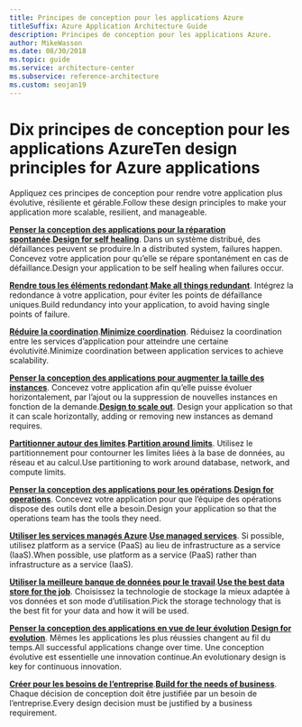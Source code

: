 ```yaml
---
title: Principes de conception pour les applications Azure
titleSuffix: Azure Application Architecture Guide
description: Principes de conception pour les applications Azure.
author: MikeWasson
ms.date: 08/30/2018
ms.topic: guide
ms.service: architecture-center
ms.subservice: reference-architecture
ms.custom: seojan19
---
```


# <a name="ten-design-principles-for-azure-applications"></a><span data-ttu-id="de482-103">Dix principes de conception pour les applications Azure</span><span class="sxs-lookup"><span data-stu-id="de482-103">Ten design principles for Azure applications</span></span>

<span data-ttu-id="de482-104">Appliquez ces principes de conception pour rendre votre application plus évolutive, résiliente et gérable.</span><span class="sxs-lookup"><span data-stu-id="de482-104">Follow these design principles to make your application more scalable, resilient, and manageable.</span></span>

<span data-ttu-id="de482-105">**[Penser la conception des applications pour la réparation spontanée](self-healing.md)**.</span><span class="sxs-lookup"><span data-stu-id="de482-105">**[Design for self healing](self-healing.md)**.</span></span> <span data-ttu-id="de482-106">Dans un système distribué, des défaillances peuvent se produire.</span><span class="sxs-lookup"><span data-stu-id="de482-106">In a distributed system, failures happen.</span></span> <span data-ttu-id="de482-107">Concevez votre application pour qu’elle se répare spontanément en cas de défaillance.</span><span class="sxs-lookup"><span data-stu-id="de482-107">Design your application to be self healing when failures occur.</span></span>

<span data-ttu-id="de482-108">**[Rendre tous les éléments redondant](redundancy.md)**.</span><span class="sxs-lookup"><span data-stu-id="de482-108">**[Make all things redundant](redundancy.md)**.</span></span> <span data-ttu-id="de482-109">Intégrez la redondance à votre application, pour éviter les points de défaillance uniques.</span><span class="sxs-lookup"><span data-stu-id="de482-109">Build redundancy into your application, to avoid having single points of failure.</span></span>

<span data-ttu-id="de482-110">**[Réduire la coordination](minimize-coordination.md)**.</span><span class="sxs-lookup"><span data-stu-id="de482-110">**[Minimize coordination](minimize-coordination.md)**.</span></span> <span data-ttu-id="de482-111">Réduisez la coordination entre les services d’application pour atteindre une certaine évolutivité.</span><span class="sxs-lookup"><span data-stu-id="de482-111">Minimize coordination between application services to achieve scalability.</span></span>

<span data-ttu-id="de482-112">**[Penser la conception des applications pour augmenter la taille des instances](scale-out.md)**. Concevez votre application afin qu’elle puisse évoluer horizontalement, par l’ajout ou la suppression de nouvelles instances en fonction de la demande.</span><span class="sxs-lookup"><span data-stu-id="de482-112">**[Design to scale out](scale-out.md)**. Design your application so that it can scale horizontally, adding or removing new instances as demand requires.</span></span>

<span data-ttu-id="de482-113">**[Partitionner autour des limites](partition.md)**.</span><span class="sxs-lookup"><span data-stu-id="de482-113">**[Partition around limits](partition.md)**.</span></span> <span data-ttu-id="de482-114">Utilisez le partitionnement pour contourner les limites liées à la base de données, au réseau et au calcul.</span><span class="sxs-lookup"><span data-stu-id="de482-114">Use partitioning to work around database, network, and compute limits.</span></span>

<span data-ttu-id="de482-115">**[Penser la conception des applications pour les opérations](design-for-operations.md)**.</span><span class="sxs-lookup"><span data-stu-id="de482-115">**[Design for operations](design-for-operations.md)**.</span></span> <span data-ttu-id="de482-116">Concevez votre application pour que l’équipe des opérations dispose des outils dont elle a besoin.</span><span class="sxs-lookup"><span data-stu-id="de482-116">Design your application so that the operations team has the tools they need.</span></span>

<span data-ttu-id="de482-117">**[Utiliser les services managés Azure](managed-services.md)**.</span><span class="sxs-lookup"><span data-stu-id="de482-117">**[Use managed services](managed-services.md)**.</span></span> <span data-ttu-id="de482-118">Si possible, utilisez platform as a service (PaaS) au lieu de infrastructure as a service (IaaS).</span><span class="sxs-lookup"><span data-stu-id="de482-118">When possible, use platform as a service (PaaS) rather than infrastructure as a service (IaaS).</span></span>

<span data-ttu-id="de482-119">**[Utiliser la meilleure banque de données pour le travail](use-the-best-data-store.md)**.</span><span class="sxs-lookup"><span data-stu-id="de482-119">**[Use the best data store for the job](use-the-best-data-store.md)**.</span></span> <span data-ttu-id="de482-120">Choisissez la technologie de stockage la mieux adaptée à vos données et son mode d’utilisation.</span><span class="sxs-lookup"><span data-stu-id="de482-120">Pick the storage technology that is the best fit for your data and how it will be used.</span></span>

<span data-ttu-id="de482-121">**[Penser la conception des applications en vue de leur évolution](design-for-evolution.md)**.</span><span class="sxs-lookup"><span data-stu-id="de482-121">**[Design for evolution](design-for-evolution.md)**.</span></span> <span data-ttu-id="de482-122">Mêmes les applications les plus réussies changent au fil du temps.</span><span class="sxs-lookup"><span data-stu-id="de482-122">All successful applications change over time.</span></span> <span data-ttu-id="de482-123">Une conception évolutive est essentielle une innovation continue.</span><span class="sxs-lookup"><span data-stu-id="de482-123">An evolutionary design is key for continuous innovation.</span></span>

<span data-ttu-id="de482-124">**[Créer pour les besoins de l’entreprise](build-for-business.md)**.</span><span class="sxs-lookup"><span data-stu-id="de482-124">**[Build for the needs of business](build-for-business.md)**.</span></span> <span data-ttu-id="de482-125">Chaque décision de conception doit être justifiée par un besoin de l’entreprise.</span><span class="sxs-lookup"><span data-stu-id="de482-125">Every design decision must be justified by a business requirement.</span></span>
